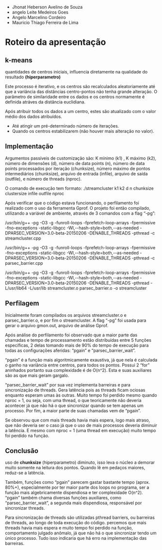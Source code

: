 - Jhonat Heberson Avelino de Souza
- angelo Leite Medeiros Goes
- Angelo Marcelino Cordeiro
- Mauricio Thiago Ferreira de Lima

# Roteiro da apresentação

## k-means

quantidades de centros iniciais, influencia diretamente na qualidade do resultado **(hiperparametro)**

Este processo é iterativo, e os centros são recalculados aleatoriamente 
até que a variância das distâncias centro-pontos 
não tenha grande alteração. O parâmetro de similaridade 
entre os dados e os centros normamente é definida atráves da distância euclidiana.

Após atribuir todos os dados a um centro, estes são atualizado com
o valor médio dos dados atribuídos.

- Até atingir um pré-determinado número de iterações.
- Quando os centros estabilizarem (não houver mais alteração no
valor).

## Implementação

Argumentos passíveis de customização são: K mínimo (k1) , K máximo (k2), número de dimensões (d), 
número de data points (n), número de data points processados por iteração (chunksize), 
número máximo de pontos intermediários (chunksize), arquivo de entrada (infile), arquivo de saída (outfile), 
e número de threads (nproc).

O comando de execução tem formato: 
./streamcluster k1 k2 d n chunksize clustersize infile outfile nproc

Após verificar que o código estava funcionando, o perfilamento foi realizado com o uso da ferramenta Gprof. 
O projeto foi então compilado, utilizando a variável de ambiente, através de 3 comandos com a flag “-pg”: 

/usr/bin/g++ -pg -O3 -g -funroll-loops -fprefetch-loop-arrays -fpermissive 
-fno-exceptions -static-libgcc -Wl,--hash-style=both,--as-needed 
-DPARSEC_VERSION=3.0-beta-20150206 -DENABLE_THREADS -pthread -c streamcluster.cpp

/usr/bin/g++ -pg -O3 -g -funroll-loops -fprefetch-loop-arrays -fpermissive 
-fno-exceptions -static-libgcc -Wl,--hash-style=both,--as-needed -DPARSEC_VERSION=3.0-beta-20150206
 -DENABLE_THREADS -pthread -c parsec_barrier.cpp

/usr/bin/g++ -pg -O3 -g -funroll-loops -fprefetch-loop-arrays -fpermissive
 -fno-exceptions -static-libgcc -Wl,--hash-style=both,--as-needed -DPARSEC_VERSION=3.0-beta-20150206 
 -DENABLE_THREADS -pthread -L/usr/lib64 -L/usr/lib streamcluster.o parsec_barrier.o  -o streamcluster

## Perfilagem

Inicialmente foram compilados os arquivos streamcluster.o e parsec_barrier.o,
 e por fim o streamcluster.  A flag “-pg”  foi usada para gerar o arquivo gmon.out, 
 arquivo de análise Gprof.

Após análise do perfilamento foi observado que a maior parte das chamadas e tempo de processamento 
estão distribuídas entre 5 funções específicas, 2 delas tomando mais de 90% do 
tempo de execução para todas as configurações aferidas: “pgain” e “parsec_barrier_wait”.

“pgain” é a função mais algoritmicamente exaustiva, já que nela é calculada
 o ganho na variância entre centros, para todos os pontos. Possui 2 “for” aninhados
  portanto sua complexidade é de O(n^2). Esta e suas auxiliares são as que mais geram gargalo.

“parsec_barrier_wait” por sua vez implementa barreiras e para sincronização de threads. 
Gera latência pois as threads ficam ociosas enquanto esperam umas às outras. 
Muito tempo foi perdido mesmo quando nproc = 1, ou seja, com uma thread, 
o que teoricamente não deveria acontecer já que não há o que sincronizar quando se tem apenas um processo. 
Por fim, a maior parte de suas chamadas vem de “pgain”.

Se observou que com mais threads havia mais espera, logo mais atraso, 
que não deveria ser o caso já que o uso de mais processos deveria diminuir a latência. 
E mesmo com nproc = 1 (uma thread em execução) muito tempo foi perdido na função.

## Conclusão

uso de **chunksize** (hiperparametro) diminuto, isso leva o núcleo a demorar muito somente na leitura dos pontos. 
Quando lê em pedaços maiores, reduz-se a latência. 

Também, funções como “pgain” parecem gastar bastante tempo (aprox. 80%+), 
especialmente por ter maior parte dos loops no programa, 
ser a função mais algebricamente dispendiosa e ter complexidade O(n^2). “pgain” 
também chama diversas funções auxiliares, como “parsec_barrier_wait”,
a segunda mais dispendiosa, responsável por sincronizar threads. 

Para sincronização de threads são utilizadas pthread barriers, ou barreiras de threads,
ao longo de toda execução do código.
percemos que mais threads havia mais espera e
muito tempo foi perdido na função, comportamento julgado anômalo, 
já que não há o que sincronizar tendo um único processo. 
Tudo isso indicaria que há erro na implementação das barreiras.



